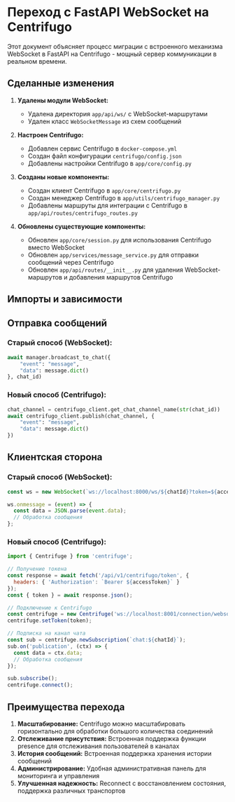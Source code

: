 # Переход с FastAPI WebSocket на Centrifugo

Этот документ объясняет процесс миграции с встроенного механизма WebSocket в FastAPI на Centrifugo - мощный сервер коммуникации в реальном времени.

## Сделанные изменения

1. **Удалены модули WebSocket:**
   - Удалена директория `app/api/ws/` с WebSocket-маршрутами
   - Удален класс `WebSocketMessage` из схем сообщений

2. **Настроен Centrifugo:**
   - Добавлен сервис Centrifugo в `docker-compose.yml`
   - Создан файл конфигурации `centrifugo/config.json`
   - Добавлены настройки Centrifugo в `app/core/config.py`

3. **Созданы новые компоненты:**
   - Создан клиент Centrifugo в `app/core/centrifugo.py`
   - Создан менеджер Centrifugo в `app/utils/centrifugo_manager.py`
   - Добавлены маршруты для интеграции с Centrifugo в `app/api/routes/centrifugo_routes.py`

4. **Обновлены существующие компоненты:**
   - Обновлен `app/core/session.py` для использования Centrifugo вместо WebSocket
   - Обновлен `app/services/message_service.py` для отправки сообщений через Centrifugo
   - Обновлен `app/api/routes/__init__.py` для удаления WebSocket-маршрутов и добавления маршрутов Centrifugo

## Импорты и зависимости


## Отправка сообщений

### Старый способ (WebSocket):

```python
await manager.broadcast_to_chat({
    "event": "message",
    "data": message.dict()
}, chat_id)
```

### Новый способ (Centrifugo):

```python
chat_channel = centrifugo_client.get_chat_channel_name(str(chat_id))
await centrifugo_client.publish(chat_channel, {
    "event": "message",
    "data": message.dict()
})
```

## Клиентская сторона

### Старый способ (WebSocket):

```javascript
const ws = new WebSocket(`ws://localhost:8000/ws/${chatId}?token=${accessToken}`);

ws.onmessage = (event) => {
  const data = JSON.parse(event.data);
  // Обработка сообщения
};
```

### Новый способ (Centrifugo):

```javascript
import { Centrifuge } from 'centrifuge';

// Получение токена
const response = await fetch('/api/v1/centrifugo/token', {
  headers: { 'Authorization': `Bearer ${accessToken}` }
});
const { token } = await response.json();

// Подключение к Centrifugo
const centrifuge = new Centrifuge('ws://localhost:8001/connection/websocket');
centrifuge.setToken(token);

// Подписка на канал чата
const sub = centrifuge.newSubscription(`chat:${chatId}`);
sub.on('publication', (ctx) => {
  const data = ctx.data;
  // Обработка сообщения
});

sub.subscribe();
centrifuge.connect();
```

## Преимущества перехода

1. **Масштабирование:** Centrifugo можно масштабировать горизонтально для обработки большого количества соединений
2. **Отслеживание присутствия:** Встроенная поддержка функции presence для отслеживания пользователей в каналах
3. **История сообщений:** Встроенная поддержка хранения истории сообщений
4. **Администрирование:** Удобная административная панель для мониторинга и управления
5. **Улучшенная надежность:** Reconnect с восстановлением состояния, поддержка различных транспортов 